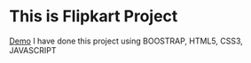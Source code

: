 # This is Flipkart Project
[Demo](https://saksham-flipkart.netlify.app/)
I have done this project using BOOSTRAP, HTML5, CSS3, JAVASCRIPT
